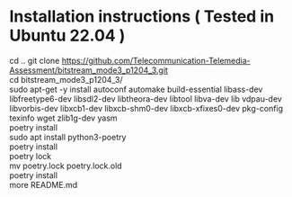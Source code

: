 Installation instructions ( Tested in Ubuntu 22.04 )
=====================================================
cd ..
git clone https://github.com/Telecommunication-Telemedia-Assessment/bitstream_mode3_p1204_3.git  
cd bitstream_mode3_p1204_3/  
sudo apt-get -y install autoconf automake build-essential libass-dev libfreetype6-dev libsdl2-dev libtheora-dev libtool libva-dev lib 
vdpau-dev libvorbis-dev libxcb1-dev libxcb-shm0-dev libxcb-xfixes0-dev pkg-config texinfo wget zlib1g-dev yasm  
poetry install  
sudo apt install python3-poetry  
poetry install  
poetry lock  
mv poetry.lock poetry.lock.old  
poetry install  
more README.md  
